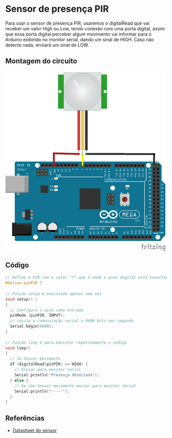 # Sensor de presença PIR

Para usar o sensor de presença PIR, usaremos o digitalRead que vai receber um valor High ou Low, tendo conexão com uma porta digital, assim que essa porta digital perceber algum movimento vai informar para o Arduino exibindo no monitor serial, dando um sinal de HIGH. Caso não detecte nada, enviará um sinal de LOW.

## Montagem do circuito

<img src="pir.png" alt="Circuito PIR" width="500"/>

## Código

```C
// Define o PIR com o valor "7" que é onde o pino digital está conectado
#define pinPIR 7

// Função setup é executada apenas uma vez
void setup() /
{
  // Configura o pino como entrada
  pinMode (pinPIR, INPUT);
  // inicia a comunicação serial a 9600 bits por segundo
  Serial.begin(9600);
}

// Função loop é para executar repetidamente o código
void loop()
{
  // Se houver movimento
  if (digitalRead(pinPIR) == HIGH) {
    // Enviar para monitor serial
    Serial.println("Presença detectada");
  } else {
    // Se não houver movimento enviar para monitor serial
    Serial.println("-----");
  }
}
```
## Referências

- [Datasheet do sensor](https://siccciber.com.br/wp-content/uploads/2020/06/FTC-PIR.pdf)


